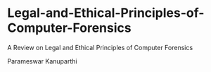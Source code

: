 # Legal-and-Ethical-Principles-of-Computer-Forensics

A Review on Legal and Ethical Principles of Computer Forensics



Parameswar Kanuparthi
